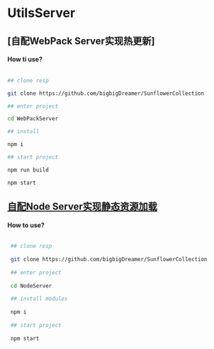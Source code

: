# UtilsServer

## [自配WebPack Server实现热更新]

#### How ti use?

```bash

## clone resp

git clone https://github.com/bigbigDreamer/SunflowerCollection

## enter project

cd WebPackServer

## install

npm i

## start project

npm run build

npm start
 ```

## [自配Node Server实现静态资源加载](./NodeServer)

#### How to use?

```bash

 ## clone resp
 
 git clone https://github.com/bigbigDreamer/SunflowerCollection
 
 ## enter project
 
 cd NodeServer
 
 ## install modules
 
 npm i 
 
 ## start project
 
 npm start
```